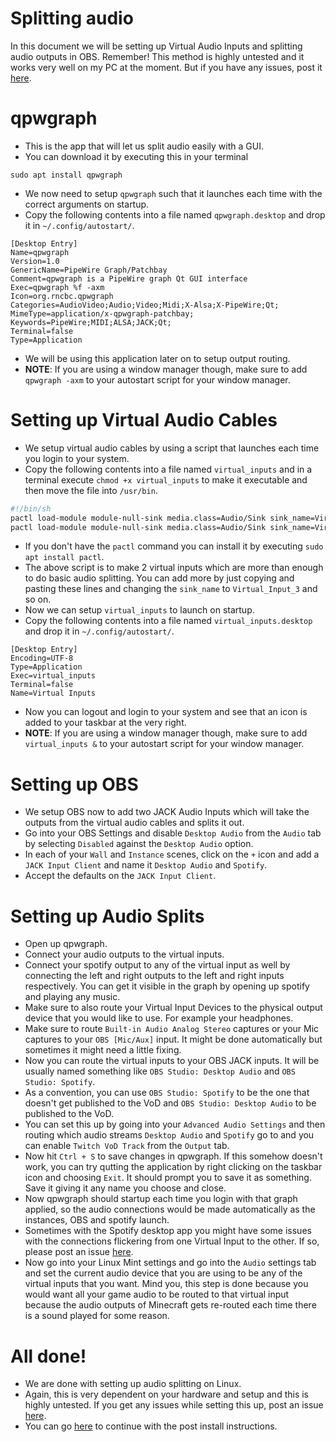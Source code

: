 # Splitting audio
In this document we will be setting up Virtual Audio Inputs and splitting audio outputs in OBS. Remember! This method is highly untested and it works very well on my PC at the moment. But if you have any issues, post it [here](https://github.com/sathya-pramodh/linux-mcsr/issues).

# qpwgraph
- This is the app that will let us split audio easily with a GUI.
- You can download it by executing this in your terminal
```
sudo apt install qpwgraph
```
- We now need to setup `qpwgraph` such that it launches each time with the correct arguments on startup.
- Copy the following contents into a file named `qpwgraph.desktop` and drop it in `~/.config/autostart/`.
```
[Desktop Entry]
Name=qpwgraph
Version=1.0
GenericName=PipeWire Graph/Patchbay
Comment=qpwgraph is a PipeWire graph Qt GUI interface
Exec=qpwgraph %f -axm
Icon=org.rncbc.qpwgraph
Categories=AudioVideo;Audio;Video;Midi;X-Alsa;X-PipeWire;Qt;
MimeType=application/x-qpwgraph-patchbay;
Keywords=PipeWire;MIDI;ALSA;JACK;Qt;
Terminal=false
Type=Application
```
- We will be using this application later on to setup output routing.
- **NOTE**: If you are using a window manager though, make sure to add `qpwgraph -axm` to your autostart script for your window manager.

# Setting up Virtual Audio Cables
- We setup virtual audio cables by using a script that launches each time you login to your system.
- Copy the following contents into a file named `virtual_inputs` and in a terminal execute `chmod +x virtual_inputs` to make it executable and then move the file into `/usr/bin`.
```bash
#!/bin/sh
pactl load-module module-null-sink media.class=Audio/Sink sink_name=Virtual_Input_1
pactl load-module module-null-sink media.class=Audio/Sink sink_name=Virtual_Input_2
```
- If you don't have the `pactl` command you can install it by executing `sudo apt install pactl`.
- The above script is to make 2 virtual inputs which are more than enough to do basic audio splitting. You can add more by just copying and pasting these lines and changing the `sink_name` to `Virtual_Input_3` and so on.
- Now we can setup `virtual_inputs` to launch on startup.
- Copy the following contents into a file named `virtual_inputs.desktop` and drop it in `~/.config/autostart/`.
```
[Desktop Entry]
Encoding=UTF-8
Type=Application
Exec=virtual_inputs
Terminal=false
Name=Virtual Inputs
```
- Now you can logout and login to your system and see that an icon is added to your taskbar at the very right.
- **NOTE**: If you are using a window manager though, make sure to add `virtual_inputs &` to your autostart script for your window manager.

# Setting up OBS
- We setup OBS now to add two JACK Audio Inputs which will take the outputs from the virtual audio cables and splits it out.
- Go into your OBS Settings and disable `Desktop Audio` from the `Audio` tab by selecting `Disabled` against the `Desktop Audio` option.
- In each of your `Wall` and `Instance` scenes, click on the `+` icon and add a `JACK Input Client` and name it `Desktop Audio` and `Spotify`.
- Accept the defaults on the `JACK Input Client`.

# Setting up Audio Splits
- Open up qpwgraph.
- Connect your audio outputs to the virtual inputs. 
- Connect your spotify output to any of the virtual input as well by connecting the left and right outputs to the left and right inputs respectively. You can get it visible in the graph by opening up spotify and playing any music.
- Make sure to also route your Virtual Input Devices to the physical output device that you would like to use. For example your headphones.
- Make sure to route `Built-in Audio Analog Stereo` captures or your Mic captures to your `OBS [Mic/Aux]` input. It might be done automatically but sometimes it might need a little fixing.
- Now you can route the virtual inputs to your OBS JACK inputs. It will be usually named something like `OBS Studio: Desktop Audio` and `OBS Studio: Spotify`.
- As a convention, you can use `OBS Studio: Spotify` to be the one that doesn't get published to the VoD and `OBS Studio: Desktop Audio` to be published to the VoD.
- You can set this up by going into your `Advanced Audio Settings` and then routing which audio streams `Desktop Audio` and `Spotify` go to and you can enable `Twitch VoD Track` from the `Output` tab.
- Now hit `Ctrl + S` to save changes in qpwgraph. If this somehow doesn't work, you can try qutting the application by right clicking on the taskbar icon and choosing `Exit`. It should prompt you to save it as something. Save it giving it any name you choose and close.
- Now qpwgraph should startup each time you login with that graph applied, so the audio connections would be made automatically as the instances, OBS and spotify launch. 
- Sometimes with the Spotify desktop app you might have some issues with the connections flickering from one Virtual Input to the other. If so, please post an issue [here](https://github.com/sathya-pramodh/linux-mcsr/issues).
- Now go into your Linux Mint settings and go into the `Audio` settings tab and set the current audio device that you are using to be any of the virtual inputs that you want. Mind you, this step is done because you would want all your game audio to be routed to that virtual input because the audio outputs of Minecraft gets re-routed each time there is a sound played for some reason.

# All done!
- We are done with setting up audio splitting on Linux.
- Again, this is very dependent on your hardware and setup and this is highly untested. If you get any issues while setting this up, post an issue [here](https://github.com/sathya-pramodh/linux-mcsr/issues).
- You can go [here](https://github.com/sathya-pramodh/linux-mcsr/blob/main/doc/post-install.md#update-cycle) to continue with the post install instructions.
